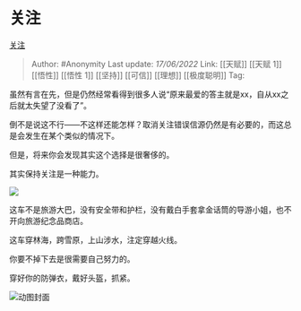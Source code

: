 # 关注
[关注](https://zhuanlan.zhihu.com/p/527667081)

> Author: #Anonymity
> Last update: *17/06/2022*
> Link: [[天赋]] [[天赋 1]] [[悟性]] [[悟性 1]] [[坚持]] [[可信]] [[理想]] [[极度聪明]]
> Tag:

虽然有言在先，但是仍然经常看得到很多人说“原来最爱的答主就是xx，自从xx之后就太失望了没看了”。

倒不是说这不行——不这样还能怎样？取消关注错误信源仍然是有必要的，而这总是会发生在某个类似的情况下。

但是，将来你会发现其实这个选择是很奢侈的。

其实保持关注是一种能力。

![](https://pic3.zhimg.com/v2-115bf6cf9304eb61b0b9f7432f8fdaca_b.jpg)

这车不是旅游大巴，没有安全带和护栏，没有戴白手套拿金话筒的导游小姐，也不开向旅游纪念品商店。

这车穿林海，跨雪原，上山涉水，注定穿越火线。

你要不掉下去是很需要自己努力的。

穿好你的防弹衣，戴好头盔，抓紧。

![动图封面](https://pic2.zhimg.com/v2-f22796d4f27aaff2aa9e8076100880c1_b.jpg)
